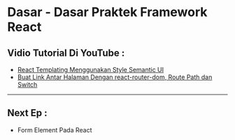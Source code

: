 # Dasar - Dasar Praktek Framework React

## Vidio Tutorial Di YouTube :
 - [React Templating Menggunakan Style Semantic UI](https://youtu.be/mvSAdALvZq4)
 - [Buat Link Antar Halaman Dengan react-router-dom, Route Path dan Switch]()

---------------------------------------------------------------------------------------------------------------------

## Next Ep :
- Form Element Pada React